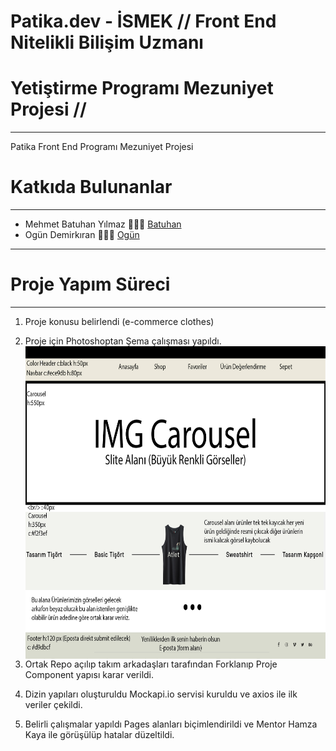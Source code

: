 # Patika.dev - İSMEK // Front End Nitelikli Bilişim Uzmanı

# Yetiştirme Programı Mezuniyet Projesi //

---

Patika Front End Programı Mezuniyet Projesi

# Katkıda Bulunanlar

---

- Mehmet Batuhan Yılmaz 👨🏻‍💻 [Batuhan](https://github.com/mehmetbatuhanyilmaz)  
- Ogün Demirkıran 👨🏻‍💻 [Ogün](https://github.com/ogundemirkiran)


---
# Proje Yapım Süreci

---

1. Proje konusu belirlendi (e-commerce clothes)
2. Proje için Photoshoptan Şema çalışması yapıldı. <br/>
   <img alt="photoshopsheme" src="./img/E-Commerce Deneme.jpg" 
        style="float: left; width:650px; height:500px;" />

3. Ortak Repo açılıp takım arkadaşları tarafından Forklanıp Proje Component yapısı karar verildi.

4. Dizin yapıları oluşturuldu Mockapi.io servisi kuruldu ve axios ile ilk veriler çekildi.
5. Belirli çalışmalar yapıldı Pages alanları biçimlendirildi ve Mentor Hamza Kaya ile görüşülüp hatalar düzeltildi.
